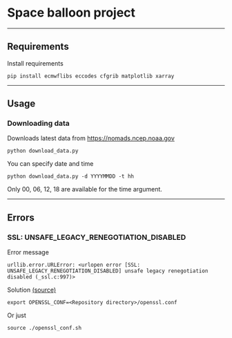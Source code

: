 # Space balloon project

---

## Requirements

Install requirements

```
pip install ecmwflibs eccodes cfgrib matplotlib xarray
```


---

## Usage

### Downloading data

Downloads latest data from https://nomads.ncep.noaa.gov

```
python download_data.py
```

You can specify date and time

```
python download_data.py -d YYYYMMDD -t hh
```

Only 00, 06, 12, 18 are available for the time argument.

---

## Errors

### SSL: UNSAFE_LEGACY_RENEGOTIATION_DISABLED

Error message

```
urllib.error.URLError: <urlopen error [SSL: UNSAFE_LEGACY_RENEGOTIATION_DISABLED] unsafe legacy renegotiation disabled (_ssl.c:997)>
```

Solution [(source)](https://stackoverflow.com/a/72245418)

```
export OPENSSL_CONF=<Repository directory>/openssl.conf
```

Or just

```
source ./openssl_conf.sh
```
